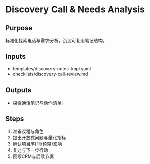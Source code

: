 # Discovery Call & Needs Analysis

## Purpose

标准化探索电话与需求分析，沉淀可复用笔记结构。

## Inputs

- templates/discovery-notes-tmpl.yaml
- checklists/discovery-call-review.md

## Outputs

- 探索通话笔记与动作清单。

## Steps

1. 准备议程与角色
2. 提出开放式问题与量化指标
3. 确认项目/时间/预算/影响
4. 复述与下一步行动
5. 回写CRM与后续节奏
